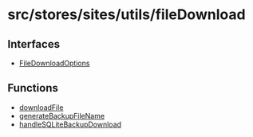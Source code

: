 # src/stores/sites/utils/fileDownload

## Interfaces

- [FileDownloadOptions](interfaces/FileDownloadOptions.md)

## Functions

- [downloadFile](functions/downloadFile.md)
- [generateBackupFileName](functions/generateBackupFileName.md)
- [handleSQLiteBackupDownload](functions/handleSQLiteBackupDownload.md)
